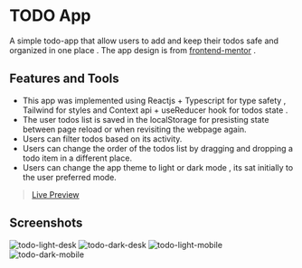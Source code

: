 # TODO App

A simple todo-app that allow users to add and keep their todos safe and organized in one place . The app design is from [frontend-mentor](https://www.frontendmentor.io/challenges/todo-app-Su1_KokOW) .

## Features and Tools

* This app was implemented using Reactjs + Typescript for type safety , Tailwind for styles and Context api + useReducer hook for todos state .
* The user todos list is saved in the localStorage for presisting state between page reload or when revisiting the webpage again.
* Users can filter todos based on its activity.
* Users can change the order of the todos list by dragging and dropping a todo item in a different place.
* Users can change the app theme to light or dark mode , its sat initially to the user preferred mode.


 > [Live Preview](https://todo-app-project-web.netlify.app/)
  


## Screenshots
![todo-light-desk](https://github.com/AhmedTharwat-AT/todo-app/assets/89677139/38f2c36a-7bf7-4076-87bd-58c38539185a)
![todo-dark-desk](https://github.com/AhmedTharwat-AT/todo-app/assets/89677139/37169053-7bc3-4e29-9d03-36586edd8180)
![todo-light-mobile](https://github.com/AhmedTharwat-AT/todo-app/assets/89677139/b4e4a877-9466-4185-b81f-6813e3faade3)
![todo-dark-mobile](https://github.com/AhmedTharwat-AT/todo-app/assets/89677139/c4021fa8-80f3-4dc7-9580-b17f8c5de060)



